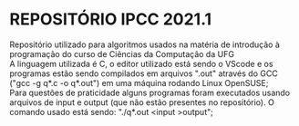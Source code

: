 # REPOSITÓRIO IPCC 2021.1

Repositório utilizado para algoritmos usados na matéria de introdução à programação do curso de Ciências da Computação da UFG <br />
A linguagem utilizada é C, o editor utilizado está sendo o VScode e os programas estão sendo compilados em arquivos ".out" através do GCC ("gcc -g q*.c -o q*.out") em uma máquina rodando Linux OpenSUSE;<br/>
Para questões de praticidade alguns programas foram executados usando arquivos de input e output (que não estão presentes no repositório).
O comando usado está sendo: "./q*.out \<input \>output";
